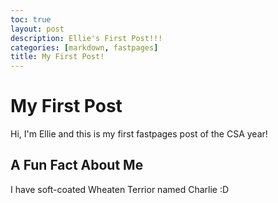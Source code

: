 ```yaml
---
toc: true
layout: post
description: Ellie's First Post!!!
categories: [markdown, fastpages]
title: My First Post!
---
```

# My First Post
Hi, I'm Ellie and this is my first fastpages post of the CSA year!
## A Fun Fact About Me

I have soft-coated Wheaten Terrior named Charlie :D
